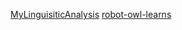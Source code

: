
 [MyLinguisiticAnalysis](https://quantumxyz.github.io/LinguisticAnalysis/) 
 [robot-owl-learns](https://quantumxyz.github.io/robot-owl-learns/)
